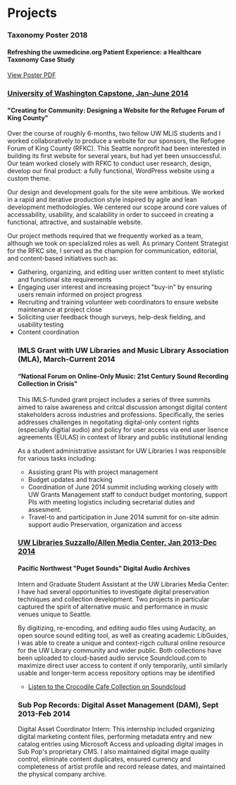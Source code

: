 <h1>Projects</h1>

<h3>Taxonomy Poster 2018</h3>

<h4>Refreshing the uwmedicine.org Patient Experience: a Healthcare Taxonomy Case Study</h4>

<p><a target="_blank" href="themes/dtrier/03212018_IASummit18_PosterPresentations.com48x48Template.pdf">View Poster PDF</a></p>

<h3><a target="_blank" href="http://www.kingcountyrefugeeforum.org">University of Washington Capstone, Jan-June 2014</a></h3>

<h4>"Creating for Community: Designing a Website for the Refugee Forum of King County"</h4>

<p>Over the course of roughly 6-months, two fellow UW MLIS students and I worked collaboratively to produce a website for our sponsors, the Refugee Forum of King County (RFKC). This Seattle nonprofit had been interested in building its first website for several years, but had yet been unsuccessful. Our team worked closely with RFKC to conduct user research, design, develop our final product: a fully functional, WordPress website using a custom theme.</p>

<p>Our design and development goals for the site were ambitious. We worked in a rapid and iterative production style inspired by agile and lean development methodologies. We centered our scope around core values of accessability, usability, and scalability in order to succeed in creating a functional, attractive, and sustainable website.</p>

<p>Our project methods required that we frequently worked as a team,  although we took on specialized roles as well. As primary Content Strategist for the RFKC site, I served as the champion for communication, editorial, and content-based initiatives such as:</p>

<ul>
<li>Gathering, organizing, and editing user written content to meet stylistic and functional site requirements</li>
<li>Engaging user interest and increasing project "buy-in" by ensuring users remain informed on project progress </li>
<li>Recruiting and training volunteer web coordinators to ensure website maintenance at project close</li>
<li>Soliciting user feedback though surveys, help-desk fielding, and usability testing</li>
<li>Content coordination</li>
</ul> 


<ul>
<h3>IMLS Grant with UW Libraries and Music Library Association (MLA), March-Current 2014</a></h3>

<h4>“National Forum on Online-Only Music: 21st Century Sound Recording Collection in Crisis"</h3>

<p>This IMLS-funded grant project includes a series of three summits  aimed to raise awareness and critcal discussion amongst digital content stakeholders across industries and professions. Specifically, the series addresses challenges in negoitating digital-only content rights (especially digitial audio) and policy for user access via end user lisence agreements (EULAS) in context of library and public institutional lending </p>
<p>As a student administrative assistant for UW Libraries I was responsible for various tasks including: </p>
<ul>
<li>Assisting grant PIs with project management</li>
<li>Budget updates and tracking</li>
<li>Coordination of June 2014 summit including working closely with UW Grants Management staff to conduct budget montoring, support PIs with meeting logistics including secretarial duties and assesment. </li>
<li>Travel-to and participation in June 2014 summit for on-site admin support audio Preservation, organization and access </li>
</ul>
<h3><a target="_blank" href="http://guides.lib.washington.edu/content.php?pid=228051&sid=1887212">UW Libraries Suzzallo/Allen Media Center, Jan 2013-Dec 2014</a></h3>
<h4>Pacific Northwest "Puget Sounds" Digital Audio Archives</h4>
<p>Intern and Graduate Student Assistant at the UW Libraries Media Center: I have had several opportunities to investigate digital preservation techniques and collection development. Two projects in particular captured the spirit of alternative music and performance in music venues unique to Seattle.</p>
<p>By digitizing, re-encoding, and editing audio files using Audacity, an open source sound editing tool, as well as creating academic LibGuides, I was able to create a unique and context-rigch cultural online resource for the UW Library community and wider public. Both collections have been uploaded to cloud-based audio service Soundcloud.com to maximize direct user access to content if only temporarily, until similarly usable and longer-term access repository options may be identified</p>
<ul>
  
<li><a target="_blank" href="https://soundcloud.com/uwlibraries/sets/crocodile-cafe-collection">Listen to the Crocodile Cafe Collection on Soundcloud</a></li>
</ul>

<h3>Sub Pop Records: Digital Asset Management (DAM), Sept 2013-Feb 2014</h3>
<p>Digital Asset Coordinator Intern: This internship included organizing digital marketing content files, performing metadata entry and new catalog entries using Microsoft Access and uploading digital images in Sub Pop's proprietary CMS. I also maintained digital image quality control, eliminate content duplicates, ensured currency and completeness of artist profile and record release dates, and maintained the physical company archive.</P>
